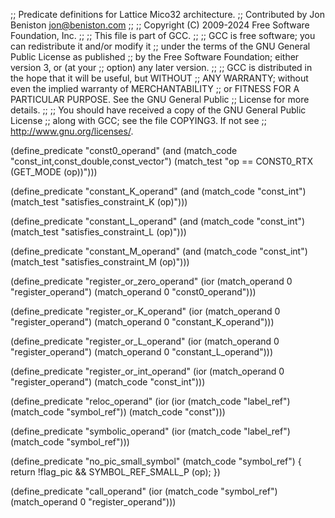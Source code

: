 ;; Predicate definitions for Lattice Mico32 architecture.
;; Contributed by Jon Beniston <jon@beniston.com>
;;
;; Copyright (C) 2009-2024 Free Software Foundation, Inc.
;;
;; This file is part of GCC.
;;
;; GCC is free software; you can redistribute it and/or modify it
;; under the terms of the GNU General Public License as published
;; by the Free Software Foundation; either version 3, or (at your
;; option) any later version.
;;
;; GCC is distributed in the hope that it will be useful, but WITHOUT
;; ANY WARRANTY; without even the implied warranty of MERCHANTABILITY
;; or FITNESS FOR A PARTICULAR PURPOSE.  See the GNU General Public
;; License for more details.
;; 
;; You should have received a copy of the GNU General Public License
;; along with GCC; see the file COPYING3.  If not see
;;  <http://www.gnu.org/licenses/>.  

(define_predicate "const0_operand"
  (and (match_code "const_int,const_double,const_vector")
       (match_test "op == CONST0_RTX (GET_MODE (op))")))

(define_predicate "constant_K_operand"
  (and (match_code "const_int")
       (match_test "satisfies_constraint_K (op)")))
       
(define_predicate "constant_L_operand"
  (and (match_code "const_int")
       (match_test "satisfies_constraint_L (op)")))

(define_predicate "constant_M_operand"
  (and (match_code "const_int")
       (match_test "satisfies_constraint_M (op)")))

(define_predicate "register_or_zero_operand"
  (ior (match_operand 0 "register_operand")
       (match_operand 0 "const0_operand")))

(define_predicate "register_or_K_operand"
  (ior (match_operand 0 "register_operand")
       (match_operand 0 "constant_K_operand")))
         
(define_predicate "register_or_L_operand"
  (ior (match_operand 0 "register_operand")
       (match_operand 0 "constant_L_operand")))

(define_predicate "register_or_int_operand"
  (ior (match_operand 0 "register_operand")
       (match_code "const_int")))

(define_predicate "reloc_operand"
  (ior (ior (match_code "label_ref")
            (match_code "symbol_ref"))
       (match_code "const")))

(define_predicate "symbolic_operand"
  (ior (match_code "label_ref")
       (match_code "symbol_ref")))
       
(define_predicate "no_pic_small_symbol"
  (match_code "symbol_ref")
{
  return !flag_pic && SYMBOL_REF_SMALL_P (op);
})

(define_predicate "call_operand"
  (ior (match_code "symbol_ref")
       (match_operand 0 "register_operand")))

